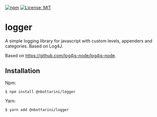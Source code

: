 [![npm](https://img.shields.io/npm/v/@nbottarini/logger.svg)](https://www.npmjs.com/package/@nbottarini/logger)
[![License: MIT](https://img.shields.io/badge/License-MIT-yellow.svg)](https://opensource.org/licenses/MIT)

# logger
A simple logging library for javascript with custom levels, appenders and categories. Based on Log4J.

Based on https://github.com/log4js-node/log4js-node.

## Installation

Npm:
```
$ npm install @nbottarini/logger
```

Yarn:
```
$ yarn add @nbottarini/logger
```

